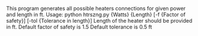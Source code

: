 This program generates all possible heaters connections for given power and
length in ft.
Usage:
python htrszng.py {Watts} {Length} [-f {Factor of safety}] [-tol {Tolerance in length}]
Length of the heater should be provided in ft.
Default factor of safety is 1.5
Default tolerance is 0.5 ft
